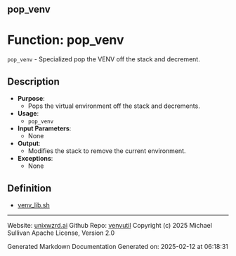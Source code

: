 ## pop_venv
# Function: pop_venv
`pop_venv` - Specialized pop the VENV off the stack and decrement.
## Description
- **Purpose**: 
  - Pops the virtual environment off the stack and decrements.
- **Usage**: 
  - `pop_venv`
- **Input Parameters**: 
  - None
- **Output**: 
  - Modifies the stack to remove the current environment.
- **Exceptions**: 
  - None

## Definition 

* [venv_lib.sh](../venv_lib_sh.md)
---

Website: [unixwzrd.ai](https://unixwzrd.ai)
Github Repo: [venvutil](https://github.com/unixwzrd/venvutil)
Copyright (c) 2025 Michael Sullivan
Apache License, Version 2.0

Generated Markdown Documentation
Generated on: 2025-02-12 at 06:18:31
